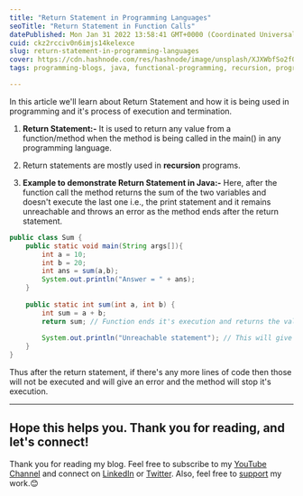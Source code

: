```yaml
---
title: "Return Statement in Programming Languages"
seoTitle: "Return Statement in Function Calls"
datePublished: Mon Jan 31 2022 13:58:41 GMT+0000 (Coordinated Universal Time)
cuid: ckz2rcciv0n6imjs14kelexce
slug: return-statement-in-programming-languages
cover: https://cdn.hashnode.com/res/hashnode/image/unsplash/XJXWbfSo2f0/upload/v1643637299774/s0mCJ5F4_.jpeg
tags: programming-blogs, java, functional-programming, recursion, programming-languages

---
```


In this article we'll learn about Return Statement and how it is being used in programming and it's process of execution and termination.

1. **Return Statement:-** It is used to return any value from a function/method when the method is being called in the main() in any programming language.

2. Return statements are mostly used in **recursion** programs.

3. **Example to demonstrate Return Statement in Java:-** 
Here, after the function call the method returns the sum of the two variables and doesn't execute the last one i.e., the print statement and it remains unreachable and throws an error as the method ends after the return statement.

```java
public class Sum {
	public static void main(String args[]){
		int a = 10;
		int b = 20;
		int ans = sum(a,b);
		System.out.println("Answer = " + ans);
	}
	
	public static int sum(int a, int b) {
		int sum = a + b;
		return sum; // Function ends it's execution and returns the value
		
		System.out.println("Unreachable statement"); // This will give an error.
	}
}
```
 
Thus after the return statement, if there's any more lines of code then those will not be executed and will give an error and the method will stop it's execution.

---

## Hope this helps you. Thank you for reading, and let's connect!
Thank you for reading my blog. Feel free to subscribe to my [YouTube Channel](https://www.youtube.com/channel/UCsuzc8lqAbgUYo4yzpjtfSw) and connect on [LinkedIn](https://www.linkedin.com/in/susmita-dey-15a15a210/) or [Twitter](https://twitter.com/its_SusmitaDey).
Also, feel free to [support](https://www.buymeacoffee.com/susmitadey) my work.😊